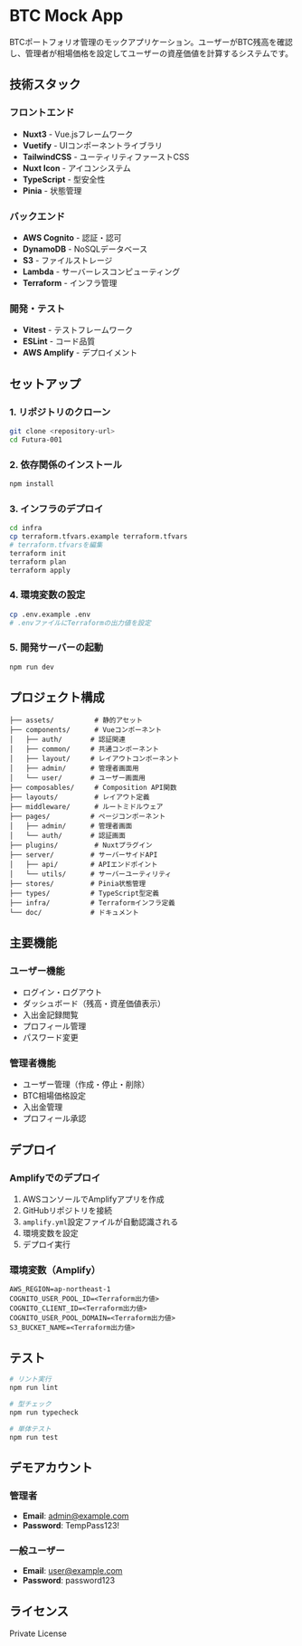 # BTC Mock App

BTCポートフォリオ管理のモックアプリケーション。ユーザーがBTC残高を確認し、管理者が相場価格を設定してユーザーの資産価値を計算するシステムです。

## 技術スタック

### フロントエンド
- **Nuxt3** - Vue.jsフレームワーク
- **Vuetify** - UIコンポーネントライブラリ
- **TailwindCSS** - ユーティリティファーストCSS
- **Nuxt Icon** - アイコンシステム
- **TypeScript** - 型安全性
- **Pinia** - 状態管理

### バックエンド
- **AWS Cognito** - 認証・認可
- **DynamoDB** - NoSQLデータベース
- **S3** - ファイルストレージ
- **Lambda** - サーバーレスコンピューティング
- **Terraform** - インフラ管理

### 開発・テスト
- **Vitest** - テストフレームワーク
- **ESLint** - コード品質
- **AWS Amplify** - デプロイメント

## セットアップ

### 1. リポジトリのクローン
```bash
git clone <repository-url>
cd Futura-001
```

### 2. 依存関係のインストール
```bash
npm install
```

### 3. インフラのデプロイ
```bash
cd infra
cp terraform.tfvars.example terraform.tfvars
# terraform.tfvarsを編集
terraform init
terraform plan
terraform apply
```

### 4. 環境変数の設定
```bash
cp .env.example .env
# .envファイルにTerraformの出力値を設定
```

### 5. 開発サーバーの起動
```bash
npm run dev
```

## プロジェクト構成

```
├── assets/          # 静的アセット
├── components/      # Vueコンポーネント
│   ├── auth/       # 認証関連
│   ├── common/     # 共通コンポーネント
│   ├── layout/     # レイアウトコンポーネント
│   ├── admin/      # 管理者画面用
│   └── user/       # ユーザー画面用
├── composables/     # Composition API関数
├── layouts/         # レイアウト定義
├── middleware/      # ルートミドルウェア
├── pages/          # ページコンポーネント
│   ├── admin/      # 管理者画面
│   └── auth/       # 認証画面
├── plugins/         # Nuxtプラグイン
├── server/         # サーバーサイドAPI
│   ├── api/        # APIエンドポイント
│   └── utils/      # サーバーユーティリティ
├── stores/         # Pinia状態管理
├── types/          # TypeScript型定義
├── infra/          # Terraformインフラ定義
└── doc/            # ドキュメント
```

## 主要機能

### ユーザー機能
- ログイン・ログアウト
- ダッシュボード（残高・資産価値表示）
- 入出金記録閲覧
- プロフィール管理
- パスワード変更

### 管理者機能
- ユーザー管理（作成・停止・削除）
- BTC相場価格設定
- 入出金管理
- プロフィール承認

## デプロイ

### Amplifyでのデプロイ
1. AWSコンソールでAmplifyアプリを作成
2. GitHubリポジトリを接続
3. `amplify.yml`設定ファイルが自動認識される
4. 環境変数を設定
5. デプロイ実行

### 環境変数（Amplify）
```
AWS_REGION=ap-northeast-1
COGNITO_USER_POOL_ID=<Terraform出力値>
COGNITO_CLIENT_ID=<Terraform出力値>
COGNITO_USER_POOL_DOMAIN=<Terraform出力値>
S3_BUCKET_NAME=<Terraform出力値>
```

## テスト

```bash
# リント実行
npm run lint

# 型チェック
npm run typecheck

# 単体テスト
npm run test
```

## デモアカウント

### 管理者
- **Email**: admin@example.com
- **Password**: TempPass123!

### 一般ユーザー
- **Email**: user@example.com  
- **Password**: password123

## ライセンス

Private License